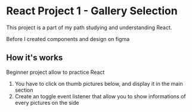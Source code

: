 # React Project 1 - Gallery Selection

This project is a part of my path studying and understanding React. 

Before I created components and design on figma

## How it's works

Beginner project allow to practice React

1. You have to click on thumb pictures below, and display it in the main section <br>
2. Create an toggle event listener that allow you to show informations of every pictures on the side